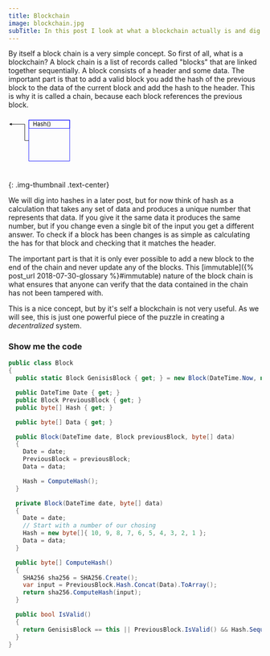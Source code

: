 ```yaml
---
title: Blockchain 
image: blockchain.jpg
subTitle: In this post I look at what a blockchain actually is and dig much deeper into the tech.
---
```


By itself a block chain is a very simple concept. So first of all, what is a blockchain? A block chain is a list of records called "blocks" that are linked together sequentially. A block consists of a header and some data. The important part is that to add a valid block you add the hash of the previous block to the data of the current block and add the hash to the header. This is why it is called a chain, because each block references the previous block.

<svg viewBox="0 0 620 140">
  <defs>
    <marker id="arrow" viewBox="0 0 10 10" refX="5" refY="5"
        markerWidth="6" markerHeight="6"
        orient="auto-start-reverse">
      <path d="M 0 0 L 10 5 L 0 10 z" />
    </marker>
  </defs>

  <g id="block" transform="translate(50 10)">
    <rect x="0" y="0" width="100" height="100" style="fill: none; stroke: blue; stroke-width: 1" />
    <rect x="0" y="0" width="100" height="20" style="fill: none; stroke: blue; stroke-width: 1" />
    <text x="10" y="15">Hash()</text>
    <path d="M 0 50 h -10 v -40 h -35" marker-end="url(#arrow)" style="fill: none; stroke: #000; stroke-width: 1" />
  </g>
  
  <use xlink:href="#block" transform="translate(150 0)"></use>
  <use xlink:href="#block" transform="translate(300 0)"></use>
  <use xlink:href="#block" transform="translate(450 0)"></use>
</svg>
{: .img-thumbnail .text-center}

We will dig into hashes in a later post, but for now think of hash as a calculation that takes any set of data and produces a unique number that represents that data. If you give it the same data it produces the same number, but if you change even a single bit of the input you get a different answer. To check if a block has been changes is as simple as calculating the has for that block and checking that it matches the header.

The important part is that it is only ever possible to add a new block to the end of the chain and never update any of the blocks. This [immutable]({% post_url 2018-07-30-glossary %}#immutable) nature of the block chain is what ensures that anyone can verify that the data contained in the chain has not been tampered with.

This is a nice concept, but by it's self a blockchain is not very useful. As we will see, this is just one powerful piece of the puzzle in creating a _decentralized_ system.

### Show me the code

``` cs
public class Block
{
  public static Block GenisisBlock { get; } = new Block(DateTime.Now, new byte[] { });

  public DateTime Date { get; }
  public Block PreviousBlock { get; }
  public byte[] Hash { get; }

  public byte[] Data { get; }

  public Block(DateTime date, Block previousBlock, byte[] data)
  {
    Date = date;
    PreviousBlock = previousBlock;
    Data = data;

    Hash = ComputeHash();
  }

  private Block(DateTime date, byte[] data)
  {
    Date = date;
    // Start with a number of our chosing
    Hash = new byte[]{ 10, 9, 8, 7, 6, 5, 4, 3, 2, 1 };
    Data = data;
  }

  public byte[] ComputeHash()  
  {  
    SHA256 sha256 = SHA256.Create();
    var input = PreviousBlock.Hash.Concat(Data).ToArray();
    return sha256.ComputeHash(input);
  }

  public bool IsValid()
  {
    return GenisisBlock == this || PreviousBlock.IsValid() && Hash.SequenceEqual(ComputeHash());
  }
}
```
